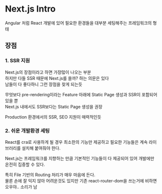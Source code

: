 # Next.js Intro

Angular 처럼 React 개발에 있어 필요한 환경들을 대부분 세팅해주는 프레임워크의 형태

## 장점

### 1. SSR 지원  

Next.js의 장점이라고 하면 가장많이 나오는 부분  
하지만 다들 SSR 때문에 Next.js를 쓸까? 하는 의문은 있다  
남들이 다 좋다하니 그런 장점을 찾게 되는듯

무엇보다 pre-rendering이라는 Feature 아래에 Static Page 생성과 SSR이 포함되어 있을 뿐  
Next.js 내에서도 SSR보다는 Static Page 생성을 권장

Production 환경에서의 SSR, SEO 지원이 매력적인듯

### 2. 쉬운 개발환경 세팅

React를 cra로 사용하게 될 경우 최소한의 기능만 제공하고 필요한 기능들은 계속 라이브러리를 설치해 붙여줘야 한다.

Next.js는 프레임워크를 지향하는 만큼 기본적인 기능들이 다 제공되어 있어 개발에만 온전히 집중할 수 있다.

특히 File 기반의 Routing 처리가 매우 마음에 든다.  
물론 손에 잘 익지 않아 어려운것도 있지만 기존 react-router-dom을 쓰는거에 비하면 오우야.. 소리가 남

